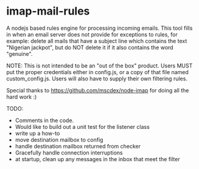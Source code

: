 imap-mail-rules
===============

A nodejs based rules engine for processing incoming emails.  This tool fills in when an email server does not provide for exceptions to rules, for example: delete all mails that have a subject line which contains the text "Nigerian jackpot", but do NOT delete it if it also contains the word "genuine".

NOTE: This is not intended to be an "out of the box" product.  Users MUST put the proper credentials either in config.js, or a copy of that file named custom_config.js.  Users will also have to supply their own filtering rules.

Special thanks to https://github.com/mscdex/node-imap for doing all the hard work :)

TODO:
 - Comments in the code.
 - Would like to build out a unit test for the listener class
 - write up a how-to
 - move destination mailbox to config
 - handle destination mailbox returned from checker
 - Gracefully handle connection interruptions
 - at startup, clean up any messages in the inbox that meet the filter
